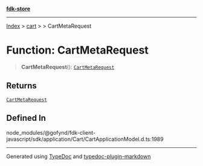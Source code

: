 [**fdk-store**](../../../README.md)
***

[Index](../../../API.md) > [cart](../../README.md) > [<internal>](../README.md) > CartMetaRequest

# Function: CartMetaRequest

> **CartMetaRequest**(): [`CartMetaRequest`](../type-aliases/type-alias.CartMetaRequest.md)

## Returns

[`CartMetaRequest`](../type-aliases/type-alias.CartMetaRequest.md)

## Defined In

node\_modules/@gofynd/fdk-client-javascript/sdk/application/Cart/CartApplicationModel.d.ts:1989

***
Generated using [TypeDoc](https://typedoc.org/) and [typedoc-plugin-markdown](https://www.npmjs.com/package/typedoc-plugin-markdown)
